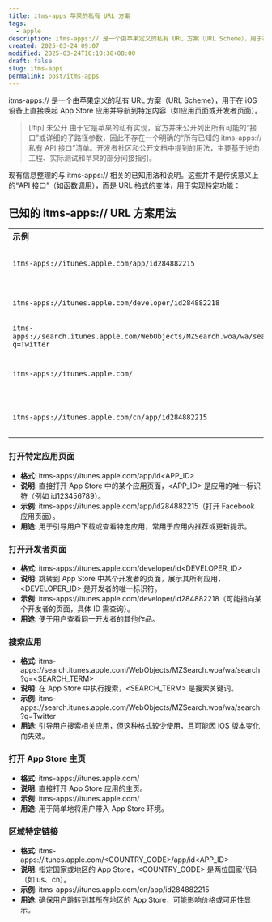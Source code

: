```yaml
---
title: itms-apps 苹果的私有 URL 方案
tags:
  - apple
description: itms-apps:// 是一个由苹果定义的私有 URL 方案（URL Scheme），用于在 iOS 设备上直接唤起 App Store 应用并导航到特定内容（如应用页面或开发者页面）。
created: 2025-03-24 09:07
modified: 2025-03-24T10:10:38+08:00
draft: false
slug: itms-apps
permalink: post/itms-apps
---
```


itms-apps:// 是一个由苹果定义的私有 URL 方案（URL Scheme），用于在 iOS 设备上直接唤起 App Store 应用并导航到特定内容（如应用页面或开发者页面）。
>[!tip] 未公开
>由于它是苹果的私有实现，官方并未公开列出所有可能的“接口”或详细的子路径参数，因此不存在一个明确的“所有已知的 itms-apps:// 私有 API 接口”清单。开发者社区和公开文档中提到的用法，主要基于逆向工程、实际测试和苹果的部分间接指引。

现有信息整理的与 itms-apps:// 相关的已知用法和说明。这些并不是传统意义上的“API 接口”（如函数调用），而是 URL 格式的变体，用于实现特定功能：

## 已知的 itms-apps:// URL 方案用法
|   |   |
|---|---|
|**示例**|**说明**|
|`itms-apps://itunes.apple.com/app/id284882215`|特定应用页面|
|`itms-apps://itunes.apple.com/developer/id284882218`|开发者页面|
|`itms-apps://search.itunes.apple.com/WebObjects/MZSearch.woa/wa/search?q=Twitter`|搜索应用|
|`itms-apps://itunes.apple.com/`|App Store 主页。|
|`itms-apps://itunes.apple.com/cn/app/id284882215`|区域特定链接|



### 打开特定应用页面
- **格式**: itms-apps://itunes.apple.com/app/id<APP_ID>
- **说明**: 直接打开 App Store 中的某个应用页面，<APP_ID> 是应用的唯一标识符（例如 id123456789）。
- **示例**: itms-apps://itunes.apple.com/app/id284882215（打开 Facebook 应用页面）。
- **用途**: 用于引导用户下载或查看特定应用，常用于应用内推荐或更新提示。
###  打开开发者页面
- **格式**: itms-apps://itunes.apple.com/developer/id<DEVELOPER_ID>
- **说明**: 跳转到 App Store 中某个开发者的页面，展示其所有应用，<DEVELOPER_ID> 是开发者的唯一标识符。
- **示例**: itms-apps://itunes.apple.com/developer/id284882218（可能指向某个开发者的页面，具体 ID 需查询）。
- **用途**: 便于用户查看同一开发者的其他作品。
###  搜索应用
- **格式**: itms-apps://search.itunes.apple.com/WebObjects/MZSearch.woa/wa/search?q=<SEARCH_TERM>
- **说明**: 在 App Store 中执行搜索，<SEARCH_TERM> 是搜索关键词。
- **示例**: itms-apps://search.itunes.apple.com/WebObjects/MZSearch.woa/wa/search?q=Twitter
- **用途**: 引导用户搜索相关应用，但这种格式较少使用，且可能因 iOS 版本变化而失效。
###  打开 App Store 主页
- **格式**: itms-apps://itunes.apple.com/
- **说明**: 直接打开 App Store 应用的主页。
- **示例**: itms-apps://itunes.apple.com/
- **用途**: 用于简单地将用户带入 App Store 环境。
### 区域特定链接
- **格式**: itms-apps://itunes.apple.com/<COUNTRY_CODE>/app/id<APP_ID>
- **说明**: 指定国家或地区的 App Store，<COUNTRY_CODE> 是两位国家代码（如 us、cn）。
- **示例**: itms-apps://itunes.apple.com/cn/app/id284882215
- **用途**: 确保用户跳转到其所在地区的 App Store，可能影响价格或可用性显示。
